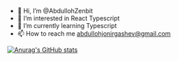 - 👋 Hi, I’m @AbdullohZenbit
- 👀 I’m interested in React Typescript
- 🌱 I’m currently learning Typescript
- 📫 How to reach me abdullohjonirgashev@gmail.com

<!---
AbdullohZenbit/AbdullohZenbit is a ✨ special ✨ repository because its `README.md` (this file) appears on your GitHub profile.
You can click the Preview link to take a look at your changes.
--->


[![Anurag's GitHub stats](https://github-readme-stats.vercel.app/api?username=AbdullohZenbit)](https://github.com/anuraghazra/github-readme-stats)
